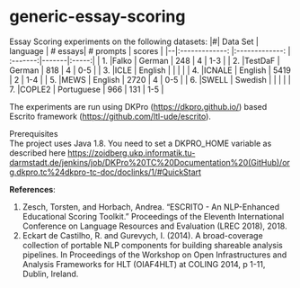 # generic-essay-scoring
Essay Scoring experiments on the following datasets: 
|#| Data Set     | language      | # essays| # prompts | scores |
|--|:-------------: |:-------------: | :-------:|-------|:-----:|
| 1. |Falko       | German | 248 | 4 | 1-3 |
| 2. |TestDaF       | German | 818 | 4 | 0-5  |
| 3. |ICLE       | English |  |  |  |
| 4. |ICNALE       | English | 5419 | 2 | 1-4 |
| 5. |MEWS       | English | 2720 | 4 | 0-5 |
| 6. |SWELL       | Swedish |  |  | |
| 7. |COPLE2       | Portuguese | 966 | 131 | 1-5 |


The experiments are run using DKPro (https://dkpro.github.io/) based Escrito framework (https://github.com/ltl-ude/escrito). 

<stron>Prerequisites </strong></br>
The project uses Java 1.8. You need to set a DKPRO_HOME variable as described here https://zoidberg.ukp.informatik.tu-darmstadt.de/jenkins/job/DKPro%20TC%20Documentation%20(GitHub)/org.dkpro.tc%24dkpro-tc-doc/doclinks/1/#QuickStart


<strong>References</strong>:

1. Zesch, Torsten, and Horbach, Andrea. “ESCRITO - An NLP-Enhanced Educational Scoring Toolkit.” Proceedings of the Eleventh International Conference on Language Resources and Evaluation (LREC 2018), 2018.
2. Eckart de Castilho, R. and Gurevych, I. (2014). A broad-coverage collection of portable NLP components for building shareable analysis pipelines. In Proceedings of the Workshop on Open Infrastructures and Analysis Frameworks for HLT (OIAF4HLT) at COLING 2014, p 1-11, Dublin, Ireland.
